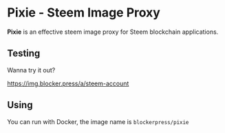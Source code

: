 # Pixie - Steem Image Proxy

**Pixie** is an effective steem image proxy for Steem blockchain applications.

## Testing

Wanna try it out?

https://img.blocker.press/a/steem-account

## Using

You can run with Docker, the image name is `blockerpress/pixie`